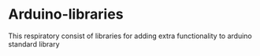 # Arduino-libraries
This respiratory consist of libraries for adding extra functionality to arduino standard library 
